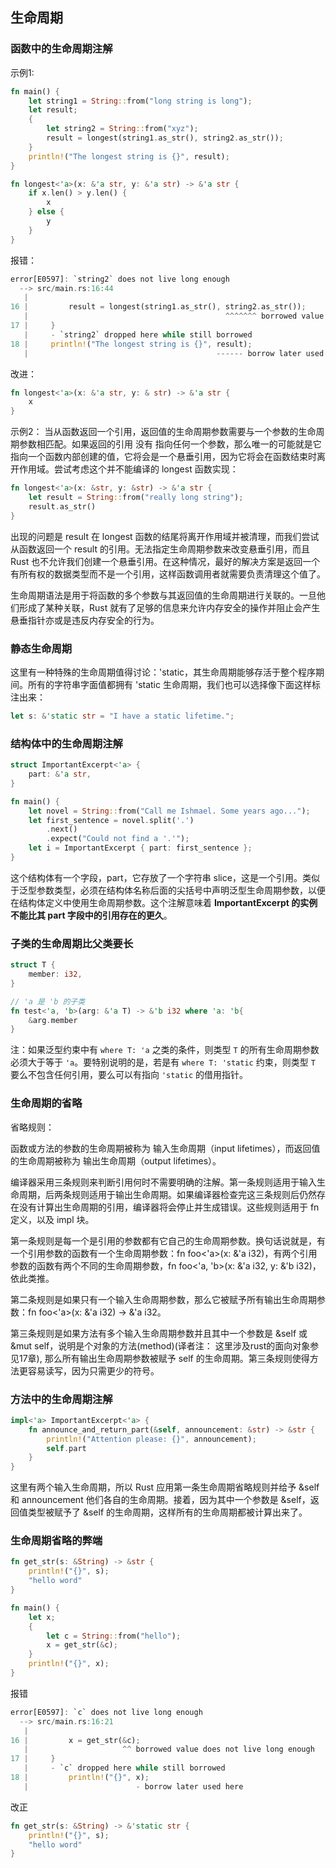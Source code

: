 ## 生命周期

### 函数中的生命周期注解

示例1:

```rust
fn main() {
    let string1 = String::from("long string is long");
    let result;
    {
        let string2 = String::from("xyz");
        result = longest(string1.as_str(), string2.as_str());
    }
    println!("The longest string is {}", result);
}

fn longest<'a>(x: &'a str, y: &'a str) -> &'a str {
    if x.len() > y.len() {
        x
    } else {
        y
    }
}
```
报错：

```rust
error[E0597]: `string2` does not live long enough
  --> src/main.rs:16:44
   |
16 |         result = longest(string1.as_str(), string2.as_str());
   |                                            ^^^^^^^ borrowed value does not live long enough
17 |     }
   |     - `string2` dropped here while still borrowed
18 |     println!("The longest string is {}", result);
   |                                          ------ borrow later used here
```

改进：

```rust
fn longest<'a>(x: &'a str, y: & str) -> &'a str {
    x
}
```

示例2：
当从函数返回一个引用，返回值的生命周期参数需要与一个参数的生命周期参数相匹配。如果返回的引用 没有 指向任何一个参数，那么唯一的可能就是它指向一个函数内部创建的值，它将会是一个悬垂引用，因为它将会在函数结束时离开作用域。尝试考虑这个并不能编译的 longest 函数实现：

```rust
fn longest<'a>(x: &str, y: &str) -> &'a str {
    let result = String::from("really long string");
    result.as_str()
}
```

出现的问题是 result 在 longest 函数的结尾将离开作用域并被清理，而我们尝试从函数返回一个 result 的引用。无法指定生命周期参数来改变悬垂引用，而且 Rust 也不允许我们创建一个悬垂引用。在这种情况，最好的解决方案是返回一个有所有权的数据类型而不是一个引用，这样函数调用者就需要负责清理这个值了。

生命周期语法是用于将函数的多个参数与其返回值的生命周期进行关联的。一旦他们形成了某种关联，Rust 就有了足够的信息来允许内存安全的操作并阻止会产生悬垂指针亦或是违反内存安全的行为。


### 静态生命周期

这里有一种特殊的生命周期值得讨论：'static，其生命周期能够存活于整个程序期间。所有的字符串字面值都拥有 'static 生命周期，我们也可以选择像下面这样标注出来：

```rust
let s: &'static str = "I have a static lifetime.";
```


### 结构体中的生命周期注解

```rust
struct ImportantExcerpt<'a> {
    part: &'a str,
}

fn main() {
    let novel = String::from("Call me Ishmael. Some years ago...");
    let first_sentence = novel.split('.')
        .next()
        .expect("Could not find a '.'");
    let i = ImportantExcerpt { part: first_sentence };
}
```

这个结构体有一个字段，part，它存放了一个字符串 slice，这是一个引用。类似于泛型参数类型，必须在结构体名称后面的尖括号中声明泛型生命周期参数，以便在结构体定义中使用生命周期参数。这个注解意味着 **ImportantExcerpt 的实例不能比其 part 字段中的引用存在的更久**。


### 子类的生命周期比父类要长

```rust
struct T {
    member: i32,
}

// 'a 是 'b 的子类
fn test<'a, 'b>(arg: &'a T) -> &'b i32 where 'a: 'b{
    &arg.member
}
```

注：如果泛型约束中有 `where T: 'a` 之类的条件，则类型 `T` 的所有生命周期参数必须大于等于 `'a`。要特别说明的是，若是有 `where T: 'static` 约束，则类型 `T` 要么不包含任何引用，要么可以有指向 `'static` 的借用指针。


### 生命周期的省略

省略规则：

函数或方法的参数的生命周期被称为 输入生命周期（input lifetimes），而返回值的生命周期被称为 输出生命周期（output lifetimes）。

编译器采用三条规则来判断引用何时不需要明确的注解。第一条规则适用于输入生命周期，后两条规则适用于输出生命周期。如果编译器检查完这三条规则后仍然存在没有计算出生命周期的引用，编译器将会停止并生成错误。这些规则适用于 fn 定义，以及 impl 块。

第一条规则是每一个是引用的参数都有它自己的生命周期参数。换句话说就是，有一个引用参数的函数有一个生命周期参数：fn foo<'a>(x: &'a i32)，有两个引用参数的函数有两个不同的生命周期参数，fn foo<'a, 'b>(x: &'a i32, y: &'b i32)，依此类推。

第二条规则是如果只有一个输入生命周期参数，那么它被赋予所有输出生命周期参数：fn foo<'a>(x: &'a i32) -> &'a i32。

第三条规则是如果方法有多个输入生命周期参数并且其中一个参数是 &self 或 &mut self，说明是个对象的方法(method)(译者注： 这里涉及rust的面向对象参见17章), 那么所有输出生命周期参数被赋予 self 的生命周期。第三条规则使得方法更容易读写，因为只需更少的符号。


### 方法中的生命周期注解

```rust
impl<'a> ImportantExcerpt<'a> {
    fn announce_and_return_part(&self, announcement: &str) -> &str {
        println!("Attention please: {}", announcement);
        self.part
    }
}
```
这里有两个输入生命周期，所以 Rust 应用第一条生命周期省略规则并给予 &self 和 announcement 他们各自的生命周期。接着，因为其中一个参数是 &self，返回值类型被赋予了 &self 的生命周期，这样所有的生命周期都被计算出来了。



### 生命周期省略的弊端

```rust
fn get_str(s: &String) -> &str {
    println!("{}", s);
    "hello word"
}

fn main() {
    let x;
    {
        let c = String::from("hello");
        x = get_str(&c);
    }
    println!("{}", x);
}
```

报错

```rust
error[E0597]: `c` does not live long enough
  --> src/main.rs:16:21
   |
16 |         x = get_str(&c);
   |                     ^^ borrowed value does not live long enough
17 |     }
   |     - `c` dropped here while still borrowed
18 |         println!("{}", x);
   |                        - borrow later used here
```

改正

```rust
fn get_str(s: &String) -> &'static str {
    println!("{}", s);
    "hello word"
}
```


